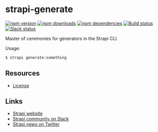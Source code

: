 # strapi-generate

[![npm version](https://img.shields.io/npm/v/strapi-generate.svg)](https://www.npmjs.org/package/strapi-generate)
[![npm downloads](https://img.shields.io/npm/dm/strapi-generate.svg)](https://www.npmjs.org/package/strapi-generate)
[![npm dependencies](https://david-dm.org/strapi/strapi-generate.svg)](https://david-dm.org/strapi/strapi-generate)
[![Build status](https://travis-ci.org/strapi/strapi-generate.svg?branch=master)](https://travis-ci.org/strapi/strapi-generate)
[![Slack status](https://slack.strapi.io/badge.svg)](http://slack.strapi.io)

Master of ceremonies for generators in the Strapi CLI.

Usage:

```bash
$ strapi generate:something
```

## Resources

- [License](LICENSE)

## Links

- [Strapi website](http://strapi.io/)
- [Strapi community on Slack](http://slack.strapi.io)
- [Strapi news on Twitter](https://twitter.com/strapijs)
